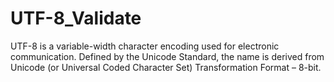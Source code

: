# UTF-8_Validate

UTF-8 is a variable-width character encoding used for electronic communication. Defined by the Unicode Standard, the name is derived from Unicode (or Universal Coded Character Set) Transformation Format – 8-bit.
